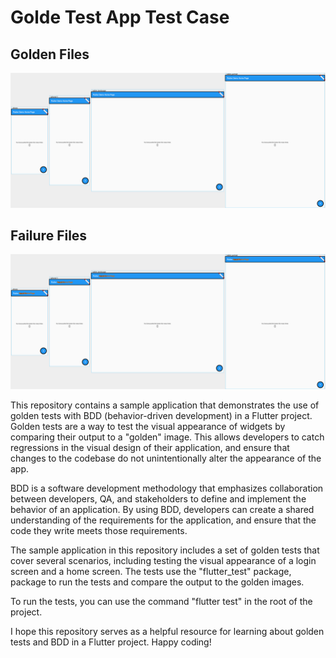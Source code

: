 # Golde Test App Test Case

## Golden Files
<img src= "https://raw.githubusercontent.com/appgitdev/flutter-golden-test-BDD-app/main/test/golden_test/counter_multiple_devices/goldens/increment_different_devices.png"/>

## Failure Files
<img src= "https://raw.githubusercontent.com/appgitdev/flutter-golden-test-BDD-app/main/test/golden_test/counter_multiple_devices/failures/increment_different_devices_maskedDiff.png"/>


This repository contains a sample application that demonstrates the use of golden tests with BDD (behavior-driven development) in a Flutter project. Golden tests are a way to test the visual appearance of widgets by comparing their output to a "golden" image. This allows developers to catch regressions in the visual design of their application, and ensure that changes to the codebase do not unintentionally alter the appearance of the app.

BDD is a software development methodology that emphasizes collaboration between developers, QA, and stakeholders to define and implement the behavior of an application. By using BDD, developers can create a shared understanding of the requirements for the application, and ensure that the code they write meets those requirements.

The sample application in this repository includes a set of golden tests that cover several scenarios, including testing the visual appearance of a login screen and a home screen. The tests use the "flutter_test" package, package to run the tests and compare the output to the golden images.

To run the tests, you can use the command "flutter test" in the root of the project.

I hope this repository serves as a helpful resource for learning about golden tests and BDD in a Flutter project. Happy coding!